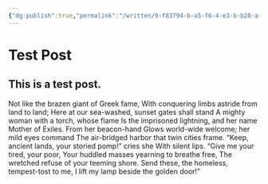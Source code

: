 ```yaml
---
{"dg-publish":true,"permalink":"/written/9-f83794-b-a5-f6-4-e3-b-b28-a-d1-e6076-e2-a04/","dgHomeLink":true,"dgPassFrontmatter":false}
---
```


# Test Post

## This is a test post.

Not like the brazen giant of Greek fame,
With conquering limbs astride from land to land;
Here at our sea-washed, sunset gates shall stand
A mighty woman with a torch, whose flame
Is the imprisoned lightning, and her name
Mother of Exiles. From her beacon-hand
Glows world-wide welcome; her mild eyes command
The air-bridged harbor that twin cities frame.
“Keep, ancient lands, your storied pomp!” cries she
With silent lips. “Give me your tired, your poor,
Your huddled masses yearning to breathe free,
The wretched refuse of your teeming shore.
Send these, the homeless, tempest-tost to me,
I lift my lamp beside the golden door!”